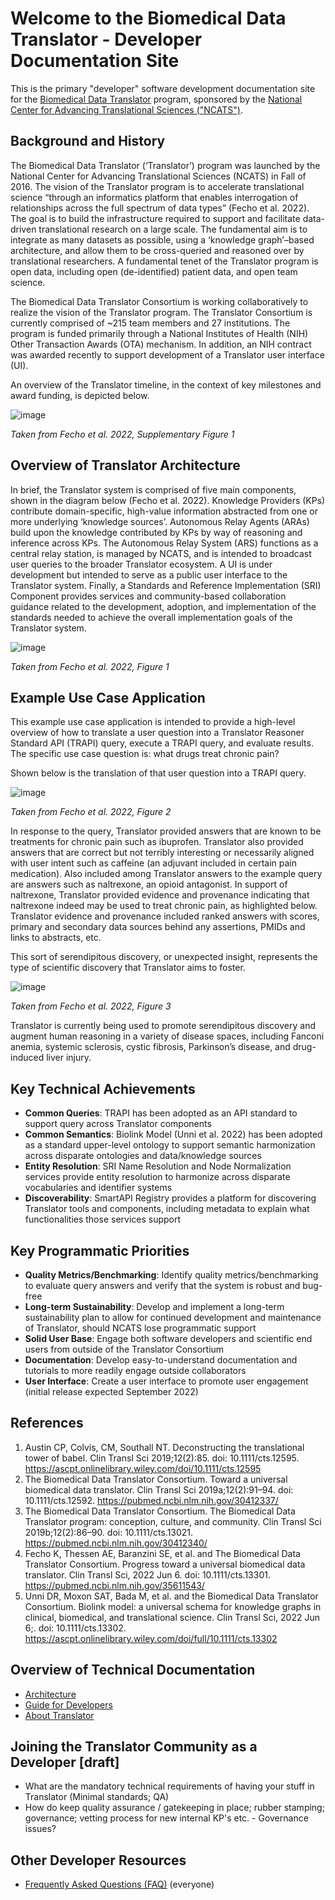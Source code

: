 # Welcome to the Biomedical Data Translator - Developer Documentation Site

This is the primary "developer" software development documentation site for the [Biomedical Data Translator](https://ncats.nih.gov/translator) program, sponsored by the [National Center for Advancing Translational Sciences ("NCATS")](https://ncats.nih.gov).

## Background and History

The Biomedical Data Translator (‘Translator’) program was launched by the National Center for Advancing Translational Sciences (NCATS) in Fall of 2016. The vision of the Translator program is to accelerate translational science “through an informatics platform that enables interrogation of relationships across the full spectrum of data types” (Fecho et al. 2022). The goal is to build the infrastructure required to support and facilitate data-driven translational research on a large scale. The fundamental aim is to integrate as many datasets as possible, using a ‘knowledge graph’–based architecture, and allow them to be cross-queried and reasoned over by translational researchers. A fundamental tenet of the Translator program is open data, including open (de-identified) patient data, and open team science.

The Biomedical Data Translator Consortium is working collaboratively to realize the vision of the Translator program. The Translator Consortium is currently comprised of ~215 team members and 27 institutions. The program is funded primarily through a National Institutes of Health (NIH) Other Transaction Awards (OTA) mechanism. In addition, an NIH contract was awarded recently to support development of a Translator user interface (UI).

An overview of the Translator timeline, in the context of key milestones and award funding, is depicted below.

![image](https://user-images.githubusercontent.com/26254388/174347625-c20cc7b1-134b-4a19-ab21-72c4ad4d2f89.png)

*Taken from Fecho et al. 2022, Supplementary Figure 1*

## Overview of Translator Architecture

In brief, the Translator system is comprised of five main components, shown in the diagram below (Fecho et al. 2022). Knowledge Providers (KPs) contribute domain-specific, high-value information abstracted from one or more underlying ‘knowledge sources’. Autonomous Relay Agents (ARAs) build upon the knowledge contributed by KPs by way of reasoning and inference across KPs. The Autonomous Relay System (ARS) functions as a central relay station, is managed by NCATS, and is intended to broadcast user queries to the broader Translator ecosystem. A UI is under development but intended to serve as a public user interface to the Translator system. Finally, a Standards and Reference Implementation (SRI) Component provides services and community-based collaboration guidance related to the development, adoption, and implementation of the standards needed to achieve the overall implementation goals of the Translator system.

![image](https://user-images.githubusercontent.com/26254388/174347804-0412fbd2-f61f-4573-8073-2408c3c41e15.png)

*Taken from Fecho et al. 2022, Figure 1*

## Example Use Case Application

This example use case application is intended to provide a high-level overview of how to translate a user question into a Translator Reasoner Standard API (TRAPI) query, execute a TRAPI query, and evaluate results. The specific use case question is: what drugs treat chronic pain?

Shown below is the translation of that user question into a TRAPI query.

![image](https://user-images.githubusercontent.com/26254388/174348079-4bf2ff96-db8e-432e-ba5d-7c82475ec821.png)

*Taken from Fecho et al. 2022, Figure 2*

In response to the query, Translator provided answers that are known to be treatments for chronic pain such as ibuprofen. Translator also provided answers that are correct but not terribly interesting or necessarily aligned with user intent such as caffeine (an adjuvant included in certain pain medication). Also included among Translator answers to the example query are answers such as naltrexone, an opioid antagonist. In support of naltrexone, Translator provided evidence and provenance indicating that naltrexone indeed may be used to treat chronic pain, as highlighted below. Translator evidence and provenance included ranked answers with scores, primary and secondary data sources behind any assertions, PMIDs and links to abstracts, etc. 

This sort of serendipitous discovery, or unexpected insight, represents the type of scientific discovery that Translator aims to foster.

![image](https://user-images.githubusercontent.com/26254388/174348255-2ba2d8d3-8f0e-4678-a4d1-997e299b4a1b.png)

*Taken from Fecho et al. 2022, Figure 3*

Translator is currently being used to promote serendipitous discovery and augment human reasoning in a variety of disease spaces, including Fanconi anemia, systemic sclerosis, cystic fibrosis, Parkinson’s disease, and drug-induced liver injury.

## Key Technical Achievements

- **Common Queries**: TRAPI has been adopted as an API standard to support query across Translator components
- **Common Semantics**: Biolink Model (Unni et al. 2022) has been adopted as a standard upper-level ontology to support semantic harmonization across disparate ontologies and data/knowledge sources
- **Entity Resolution**: SRI Name Resolution and Node Normalization services provide entity resolution to harmonize across disparate vocabularies and identifier systems
- **Discoverability**: SmartAPI Registry provides a platform for discovering Translator tools and components, including metadata to explain what functionalities those services support

## Key Programmatic Priorities

- **Quality Metrics/Benchmarking**: Identify quality metrics/benchmarking to evaluate query answers and verify that the system is robust and bug-free
- **Long-term Sustainability**: Develop and implement a long-term sustainability plan to allow for continued development and maintenance of Translator, should NCATS lose programmatic support
- **Solid User Base**: Engage both software developers and scientific end users from outside of the Translator Consortium
- **Documentation**: Develop easy-to-understand documentation and tutorials to more readily engage outside collaborators
- **User Interface**: Create a user interface to promote user engagement (initial release expected September 2022)

## References

1.	Austin CP, Colvis, CM, Southall NT. Deconstructing the translational tower of babel. Clin Transl Sci 2019;12(2):85. doi: 10.1111/cts.12595. https://ascpt.onlinelibrary.wiley.com/doi/10.1111/cts.12595 
2.	The Biomedical Data Translator Consortium. Toward a universal biomedical data translator. Clin Transl Sci 2019a;12(2):91–94. doi: 10.1111/cts.12592. https://pubmed.ncbi.nlm.nih.gov/30412337/ 
3.	The Biomedical Data Translator Consortium. The Biomedical Data Translator program: conception, culture, and community. Clin Transl Sci 2019b;12(2):86–90. doi: 10.1111/cts.13021. https://pubmed.ncbi.nlm.nih.gov/30412340/ 
4.	Fecho K, Thessen AE, Baranzini SE, et al. and The Biomedical Data Translator Consortium. Progress toward a universal biomedical data translator. Clin Transl Sci, 2022 Jun 6. doi: 10.1111/cts.13301. https://pubmed.ncbi.nlm.nih.gov/35611543/ 
5.	Unni DR, Moxon SAT, Bada M, et al. and the Biomedical Data Translator Consortium. Biolink model: a universal schema for knowledge graphs in clinical, biomedical, and translational science. Clin Transl Sci, 2022 Jun 6;. doi: 10.1111/cts.13302. https://ascpt.onlinelibrary.wiley.com/doi/full/10.1111/cts.13302 

## Overview of Technical Documentation

* [Architecture](architecture/index.md)
* [Guide for Developers](guide-for-developers)
* [About Translator](about/index.md)


## Joining the Translator Community as a Developer [draft]

* What are the mandatory technical requirements of having your stuff in Translator (Minimal standards; QA)
* How do keep quality assurance / gatekeeping in place; rubber stamping; governance; vetting process for new internal KP's etc.  - Governance issues?


## Other Developer Resources

* [Frequently Asked Questions (FAQ)](faq.md) (everyone)
